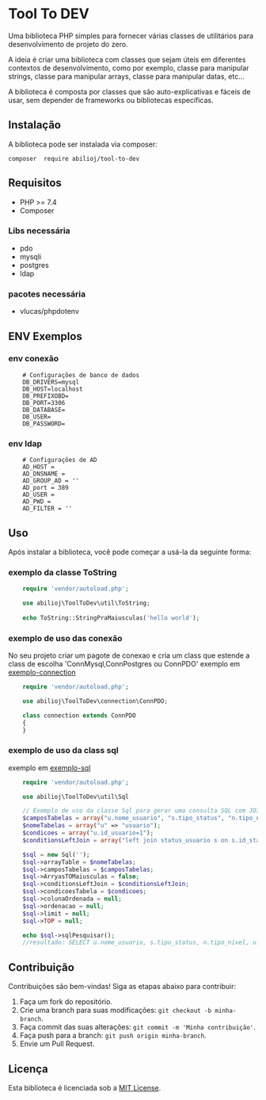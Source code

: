# Tool To DEV

Uma biblioteca PHP simples para fornecer várias classes de utilitários para desenvolvimento de projeto do zero.

A ideia é criar uma biblioteca com classes que sejam úteis em diferentes contextos de desenvolvimento, como por exemplo, classe para manipular strings, classe para manipular arrays, classe para manipular datas, etc...

A biblioteca é composta por classes que são auto-explicativas e fáceis de usar, sem depender de frameworks ou bibliotecas específicas.

## Instalação

A biblioteca pode ser instalada via composer:
```shell
composer  require abilioj/tool-to-dev
```
 
## Requisitos

- PHP >= 7.4
- Composer

### Libs necessária

- pdo
- mysqli
- postgres
- ldap 

### pacotes necessária

- vlucas/phpdotenv

## ENV Exemplos



### env conexão
```env
    # Configurações de banco de dados
    DB_DRIVERS=mysql
    DB_HOST=localhost
    DB_PREFIXOBD=
    DB_PORT=3306
    DB_DATABASE=
    DB_USER=
    DB_PASSWORD=
```

### env ldap
```env
    # Configurações de AD      
    AD_HOST = 
    AD_DNSNAME = 
    AD_GROUP_AD = ''
    AD_port = 389
    AD_USER = 
    AD_PWD = 
    AD_FILTER = ''
```

## Uso

Após instalar a biblioteca, você pode começar a usá-la da seguinte forma:

### exemplo da classe ToString
```php
    require 'vendor/autoload.php';

    use abilioj\ToolToDev\util\ToString;
    
    echo ToString::StringPraMaiusculas('hello world');
```

### exemplo de uso das conexão

No seu projeto criar um pagote de conexao e cria um class que estende a class de escolha 'ConnMysql,ConnPostgres ou ConnPDO'
exemplo em [exemplo-connection](https://github.com/abilioj/ToolToDEV/blob/main/example/exemplo-connection.php)
```php
    require 'vendor/autoload.php';

    use abilioj\ToolToDev\connection\ConnPDO;

    class connection extends ConnPDO
    {
    }
```

### exemplo de uso da class sql 

exemplo em [exemplo-sql](https://github.com/abilioj/ToolToDEV/blob/main/example/exemplo-sql.php)

```php
    require 'vendor/autoload.php';

    use abilioj\ToolToDev\util\Sql

    // Exemplo de uso da classe Sql para gerar uma consulta SQL com JOIN
    $camposTabelas = array("u.nome_usuario", "s.tipo_status", "n.tipo_nivel", "u.data_cadastro_usuario", "u.id_usuario");
    $nomeTabelas = array("u" => "usuario");
    $condicoes = array("u.id_usuario=1");
    $conditionsLeftJoin = array("left join status_usuario s on s.id_status=u.id_status", "left join nivel_usuario n on n.id_nivel=u.id_nivel");

    $sql = new Sql('');
    $sql->arrayTable = $nomeTabelas;
    $sql->camposTabelas = $camposTabelas;
    $sql->ArryasTOMaiusculas = false;
    $sql->conditionsLeftJoin = $conditionsLeftJoin;
    $sql->condicoesTabela = $condicoes;
    $sql->colunaOrdenada = null;
    $sql->ordenacao = null;
    $sql->limit = null;
    $sql->TOP = null;

    echo $sql->sqlPesquisar();
    //resultado: SELECT u.nome_usuario, s.tipo_status, n.tipo_nivel, u.data_cadastro_usuario, u.id_usuario FROM usuario u left join status_usuario s on s.id_status=u.id_status left join nivel_usuario n on n.id_nivel=u.id_nivel WHERE u.id_usuario=1;

```

## Contribuição

Contribuições são bem-vindas! Siga as etapas abaixo para contribuir:

1. Faça um fork do repositório.
2. Crie uma branch para suas modificações: `git checkout -b minha-branch`.
3. Faça commit das suas alterações: `git commit -m 'Minha contribuição'`.
4. Faça push para a branch: `git push origin minha-branch`.
5. Envie um Pull Request.

## Licença

Esta biblioteca é licenciada sob a [MIT License](LICENSE). 